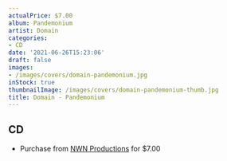 ```yaml
---
actualPrice: $7.00
album: Pandemonium
artist: Domain
categories:
- CD
date: '2021-06-26T15:23:06'
draft: false
images:
- /images/covers/domain-pandemonium.jpg
inStock: true
thumbnailImage: /images/covers/domain-pandemonium-thumb.jpg
title: Domain - Pandemonium
---
```


## CD
* Purchase from [NWN Productions](http://shop.nwnprod.com/index.php?route=product/product&path=93&product_id=2262&sort=pd.name&order=ASC) for $7.00
